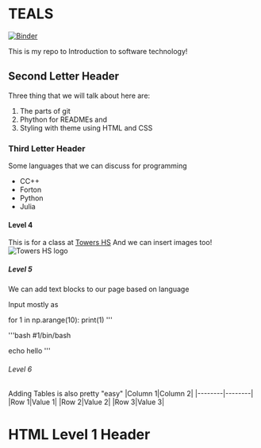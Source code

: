 # TEALS
[![Binder](https://mybinder.org/badge_logo.svg)](https://mybinder.org/v2/gh/ilsiamartinez/TEALS/HEAD)

This is my repo to Introduction to software technology!

## Second Letter Header

Three thing that we will talk about here are:
1. The parts of git
2. Phython for READMEs and 
3. Styling with theme using HTML and CSS

### Third Letter Header

Some languages that we can discuss for programming 
- CC++
- Forton
- Python
- Julia

#### Level 4
This is for a class at [Towers HS](https://www.towershs.dekalb.k12.ga.us/)
And we can insert images too! ![Towers HS logo](https://www.towershs.dekalb.k12.ga.us/sysimages/logo.png) 
##### Level 5
We can add text blocks to our page based on language


Input mostly as 

for 1 in np.arange(10):
    print(1)
  '''
  
  '''bash
  #1/bin/bash
  
  echo hello
  '''
  
  ###### Level 6
  
  Adding Tables is also pretty "easy"
  |Column 1|Column 2|
  |--------|--------|
  |Row 1|Value 1|
  |Row 2|Value 2|
  |Row 3|Value 3|
  
  <H1>HTML Level 1 Header</H1>
 
